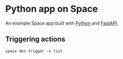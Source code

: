 # Python app on Space

An example Space app built with [Python](https://python.org) and [FastAPI](https://fastapi.tiangolo.com).

## Triggering actions

```
space dev trigger -x list
```
